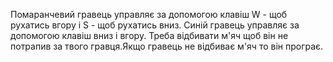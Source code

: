 Помаранчевий гравець управляє за допомогою клавіш W - щоб рухатись вгору і S - щоб рухатись вниз. Синій гравець управляє за допомогою клавіш вниз і вгору. Треба відбивати м'яч щоб він не потрапив за твого гравця.Якщо гравець не відбиває м'яч то він програє.
